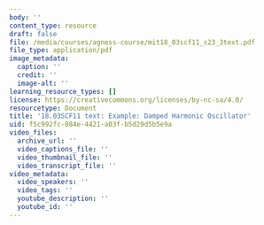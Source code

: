 ```yaml
---
body: ''
content_type: resource
draft: false
file: /media/courses/agness-course/mit18_03scf11_s23_3text.pdf
file_type: application/pdf
image_metadata:
  caption: ''
  credit: ''
  image-alt: ''
learning_resource_types: []
license: https://creativecommons.org/licenses/by-nc-sa/4.0/
resourcetype: Document
title: '18.03SCF11 text: Example: Damped Harmonic Oscillator'
uid: f5c992fc-084e-4421-a03f-b5d29d5b5e9a
video_files:
  archive_url: ''
  video_captions_file: ''
  video_thumbnail_file: ''
  video_transcript_file: ''
video_metadata:
  video_speakers: ''
  video_tags: ''
  youtube_description: ''
  youtube_id: ''
---
```

